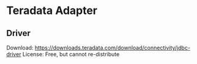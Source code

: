 # Teradata Adapter

## Driver

Download: https://downloads.teradata.com/download/connectivity/jdbc-driver
License: Free, but cannot re-distribute